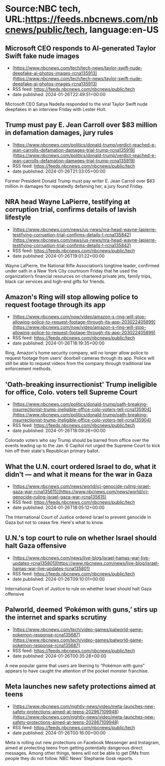 # Source:NBC tech, URL:https://feeds.nbcnews.com/nbcnews/public/tech, language:en-US

## Microsoft CEO responds to AI-generated Taylor Swift fake nude images
 - [https://www.nbcnews.com/tech/tech-news/taylor-swift-nude-deepfake-ai-photos-images-rcna135913](https://www.nbcnews.com/tech/tech-news/taylor-swift-nude-deepfake-ai-photos-images-rcna135913)
 - RSS feed: https://feeds.nbcnews.com/nbcnews/public/tech
 - date published: 2024-01-26T22:49:51+00:00

Microsoft CEO Satya Nadella responded to the viral Taylor Swift nude deepfakes in an interview Friday with Lester Holt.

## Trump must pay E. Jean Carroll over $83 million in defamation damages, jury rules
 - [https://www.nbcnews.com/politics/donald-trump/verdict-reached-e-jean-carrolls-defamation-damages-trial-trump-rcna135919](https://www.nbcnews.com/politics/donald-trump/verdict-reached-e-jean-carrolls-defamation-damages-trial-trump-rcna135919)
 - RSS feed: https://feeds.nbcnews.com/nbcnews/public/tech
 - date published: 2024-01-26T21:33:05+00:00

Former President Donald Trump must pay writer E. Jean Carroll over $83 million in damages for repeatedly defaming her, a jury found Friday.

## NRA head Wayne LaPierre, testifying at corruption trial, confirms details of lavish lifestyle
 - [https://www.nbcnews.com/news/us-news/nra-head-wayne-lapierre-testifying-corruption-trial-confirms-details-l-rcna135842](https://www.nbcnews.com/news/us-news/nra-head-wayne-lapierre-testifying-corruption-trial-confirms-details-l-rcna135842)
 - RSS feed: https://feeds.nbcnews.com/nbcnews/public/tech
 - date published: 2024-01-26T19:01:22+00:00

Wayne LaPierre, the National Rifle Association’s longtime leader, confirmed under oath in a New York City courtroom Friday that he used the organization’s financial resources on chartered private jets, family trips, black car services and high-end gifts for friends.

## Amazon's Ring will stop allowing police to request footage through its app
 - [https://www.nbcnews.com/now/video/amazon-s-ring-will-stop-allowing-police-to-request-footage-through-its-app-203022405899](https://www.nbcnews.com/now/video/amazon-s-ring-will-stop-allowing-police-to-request-footage-through-its-app-203022405899)
 - RSS feed: https://feeds.nbcnews.com/nbcnews/public/tech
 - date published: 2024-01-26T18:19:35+00:00

Ring, Amazon's home security company, will no longer allow police to request footage from users’ doorbell cameras through its app. Police will still be able to request videos from the company through traditional law enforcement methods.

## 'Oath-breaking insurrectionist' Trump ineligible for office, Colo. voters tell Supreme Court
 - [https://www.nbcnews.com/politics/donald-trump/oath-breaking-insurrectionist-trump-ineligible-office-colo-voters-tell-rcna135904](https://www.nbcnews.com/politics/donald-trump/oath-breaking-insurrectionist-trump-ineligible-office-colo-voters-tell-rcna135904)
 - RSS feed: https://feeds.nbcnews.com/nbcnews/public/tech
 - date published: 2024-01-26T18:09:26+00:00

Colorado voters who say Trump should be barred from office over the events leading up to the Jan. 6 Capitol riot urged the Supreme Court to kick him off their state's Republican primary ballot.

## What the U.N. court ordered Israel to do, what it didn’t — and what it means for the war in Gaza
 - [https://www.nbcnews.com/news/world/icj-genocide-ruling-israel-gaza-war-rcna135615](https://www.nbcnews.com/news/world/icj-genocide-ruling-israel-gaza-war-rcna135615)
 - RSS feed: https://feeds.nbcnews.com/nbcnews/public/tech
 - date published: 2024-01-26T18:05:12+00:00

The International Court of Justice ordered Israel to prevent genocide in Gaza but not to cease fire. Here's what to know.

## U.N.'s top court to rule on whether Israel should halt Gaza offensive
 - [https://www.nbcnews.com/news/live-blog/israel-hamas-war-live-updates-rcna135801](https://www.nbcnews.com/news/live-blog/israel-hamas-war-live-updates-rcna135801)
 - RSS feed: https://feeds.nbcnews.com/nbcnews/public/tech
 - date published: 2024-01-26T09:10:01+00:00

International Court of Justice to rule on whether Israel should halt Gaza offensive

## Palworld, deemed ‘Pokémon with guns,’ stirs up the internet and sparks scrutiny
 - [https://www.nbcnews.com/tech/video-games/palworld-game-pokemon-response-rcna135687](https://www.nbcnews.com/tech/video-games/palworld-game-pokemon-response-rcna135687)
 - RSS feed: https://feeds.nbcnews.com/nbcnews/public/tech
 - date published: 2024-01-26T00:35:28+00:00

A new popular game that users are likening to “Pokémon with guns” appears to have caught the attention of the pocket monster franchise.

## Meta launches new safety protections aimed at teens
 - [https://www.nbcnews.com/nightly-news/video/meta-launches-new-safety-protections-aimed-at-teens-202967109948](https://www.nbcnews.com/nightly-news/video/meta-launches-new-safety-protections-aimed-at-teens-202967109948)
 - RSS feed: https://feeds.nbcnews.com/nbcnews/public/tech
 - date published: 2024-01-26T00:16:00+00:00

Meta is rolling out new protections on Facebook Messenger and Instagram, aimed at protecting teens from getting potentially dangerous direct messages. Among other things, teens will not be able to get DMs from people they do not follow. NBC News’ Stephanie Gosk reports.

